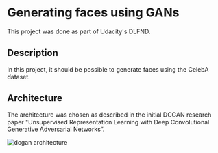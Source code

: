 # Generating faces using GANs

This project was done as part of Udacity's DLFND. 

## Description

In this project, it should be possible to generate faces using the CelebA dataset.

## Architecture

The architecture was chosen as described in the initial DCGAN research paper "Unsupervised Representation Learning with Deep Convolutional Generative Adversarial Networks”.

![dcgan architecture](https://cdn-images-1.medium.com/max/1000/1*39Nnni_nhPDaLu9AnTLoWw.png "DCGAN Architecture")
